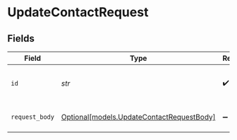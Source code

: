 # UpdateContactRequest


## Fields

| Field                                                                              | Type                                                                               | Required                                                                           | Description                                                                        |
| ---------------------------------------------------------------------------------- | ---------------------------------------------------------------------------------- | ---------------------------------------------------------------------------------- | ---------------------------------------------------------------------------------- |
| `id`                                                                               | *str*                                                                              | :heavy_check_mark:                                                                 | Unique contact id or external id                                                   |
| `request_body`                                                                     | [Optional[models.UpdateContactRequestBody]](../models/updatecontactrequestbody.md) | :heavy_minus_sign:                                                                 | Contact fields to update                                                           |